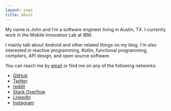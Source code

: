 ```yaml
---
layout: page
title: About
---
```


My name is John and I'm a software engineer living in Austin, TX. I currently work in the Mobile Innovation Lab at IBM.

I mainly talk about Android and other related things on my blog. I'm also interested in reactive programming, Kotlin, functional programming, compilers, API design, and open source software.

You can reach me by [email](mailto:john.petitto@gmail.com) or find me on any of the following networks:

* [GitHub](https://github.com/jpetitto)
* [Twitter](https://twitter.com/johnpetitto)
* [reddit](https://www.reddit.com/user/jpetitto/)
* [Stack Overflow](http://stackoverflow.com/users/3761521/jpetitto)
* [LinkedIn](https://www.linkedin.com/pub/john-petitto/94/293/b51)
* [Instagram](https://instagram.com/jpetitto90/)
